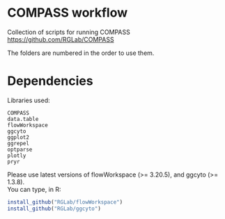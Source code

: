 # COMPASS workflow
Collection of scripts for running COMPASS https://github.com/RGLab/COMPASS

The folders are numbered in the order to use them.

# Dependencies

Libraries used:

```
COMPASS
data.table
flowWorkspace
ggcyto
ggplot2
ggrepel
optparse
plotly
pryr
```

Please use latest versions of flowWorkspace (>= 3.20.5), and ggcyto (>= 1.3.8).  
You can type, in R: 
```r
install_github("RGLab/flowWorkspace")
install_github("RGLab/ggcyto")
```